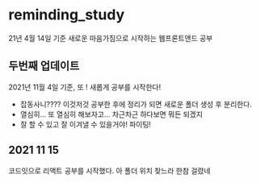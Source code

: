 # reminding_study
21년 4월 14일 기준 새로운 마음가짐으로 시작하는 웹프론트앤드 공부


## 두번째 업데이트 
2021년 11월 4일 기준, 또 ! 새롭게 공부를 시작한다!
- 잡동사니???? 이것저것 공부한 후에 정리가 되면 새로운 폴더 생성 후 분리한다.
- 열심히... 또 열심히 해보자고... 차근차근 하다보면 뭐든 되겠지
- 잘 할 수 있고 잘 이겨낼 수 있을거야! 파이팅!


## 2021 11 15
코드잇으로 리액트 공부를 시작했다. 
아 폴더 위치 찾느라 한참 걸렸네 
